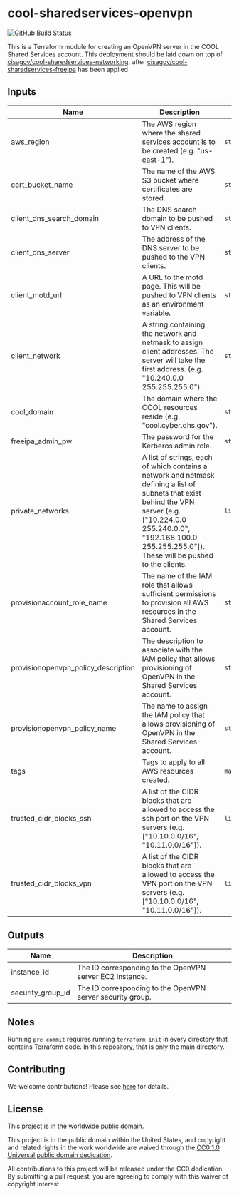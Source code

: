# cool-sharedservices-openvpn #

[![GitHub Build Status](https://github.com/cisagov/cool-sharedservices-openvpn/workflows/build/badge.svg)](https://github.com/cisagov/cool-sharedservices-openvpn/actions)

This is a Terraform module for creating an OpenVPN server in the COOL
Shared Services account.  This deployment should be laid down on top
of
[cisagov/cool-sharedservices-networking](https://github.com/cisagov/cool-sharedservices-networking),
after
[cisagov/cool-sharedservices-freeipa](https://github.com/cisagov/cool-sharedservices-freeipa)
has been applied

## Inputs ##

| Name | Description | Type | Default | Required |
|------|-------------|------|---------|:-----:|
| aws_region | The AWS region where the shared services account is to be created (e.g. "us-east-1"). | `string` | `us-east-1` | no |
| cert_bucket_name | The name of the AWS S3 bucket where certificates are stored. | `string` | `cisa-cool-certificates` | no |
| client_dns_search_domain | The DNS search domain to be pushed to VPN clients. | `string` | n/a | yes |
| client_dns_server | The address of the DNS server to be pushed to the VPN clients. | `string` | n/a | yes |
| client_motd_url | A URL to the motd page.  This will be pushed to VPN clients as an environment variable. | `string` | `https://github.com/cisagov/cool-system/blob/develop/motd.md#welcome-to-cisas-cloud-oriented-operations-lab-cool` | no |
| client_network | A string containing the network and netmask to assign client addresses. The server will take the first address. (e.g. "10.240.0.0 255.255.255.0"). | `string` | n/a | yes |
| cool_domain | The domain where the COOL resources reside (e.g. "cool.cyber.dhs.gov"). | `string` | `cool.cyber.dhs.gov` | no |
| freeipa_admin_pw | The password for the Kerberos admin role. | `string` | n/a | yes |
| private_networks | A list of strings, each of which contains a network and netmask defining a list of subnets that exist behind the VPN server (e.g. ["10.224.0.0 255.240.0.0", "192.168.100.0 255.255.255.0"]).  These will be pushed to the clients. | `list(string)` | n/a | yes |
| provisionaccount_role_name | The name of the IAM role that allows sufficient permissions to provision all AWS resources in the Shared Services account. | `string` | `ProvisionAccount` | no |
| provisionopenvpn_policy_description | The description to associate with the IAM policy that allows provisioning of OpenVPN in the Shared Services account. | `string` | `Allows provisioning of OpenVPN in the Shared Services account.` | no |
| provisionopenvpn_policy_name | The name to assign the IAM policy that allows provisioning of OpenVPN in the Shared Services account. | `string` | `ProvisionOpenVPN` | no |
| tags | Tags to apply to all AWS resources created. | `map(string)` | `{}` | no |
| trusted_cidr_blocks_ssh | A list of the CIDR blocks that are allowed to access the ssh port on the VPN servers (e.g. ["10.10.0.0/16", "10.11.0.0/16"]). | `list(string)` | `[]` | no |
| trusted_cidr_blocks_vpn | A list of the CIDR blocks that are allowed to access the VPN port on the VPN servers (e.g. ["10.10.0.0/16", "10.11.0.0/16"]). | `list(string)` | `[]` | no |

## Outputs ##

| Name | Description |
|------|-------------|
| instance_id | The ID corresponding to the OpenVPN server EC2 instance. |
| security_group_id | The ID corresponding to the OpenVPN server security group. |

## Notes ##

Running `pre-commit` requires running `terraform init` in every directory that
contains Terraform code. In this repository, that is only the main directory.

## Contributing ##

We welcome contributions!  Please see [here](CONTRIBUTING.md) for
details.

## License ##

This project is in the worldwide [public domain](LICENSE).

This project is in the public domain within the United States, and
copyright and related rights in the work worldwide are waived through
the [CC0 1.0 Universal public domain
dedication](https://creativecommons.org/publicdomain/zero/1.0/).

All contributions to this project will be released under the CC0
dedication. By submitting a pull request, you are agreeing to comply
with this waiver of copyright interest.
